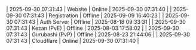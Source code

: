 | 2025-09-30 07:31:43 | Website | Online | 2025-09-30 07:31:40 |
| 2025-09-30 07:31:43 | Registration | Offline | 2025-09-09 16:40:23 |
| 2025-09-30 07:31:43 | Auth Server | Offline | 2025-08-18 09:33:31 |
| 2025-09-30 07:31:43 | Kezan (PvE) | Offline | 2025-08-03 17:58:02 |
| 2025-09-30 07:31:43 | Gurubashi (PvP) | Offline | 2025-08-23 21:44:06 |
| 2025-09-30 07:31:43 | Cloudflare | Online | 2025-09-30 07:31:40 |

